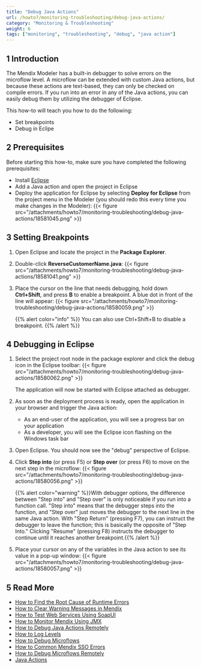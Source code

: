 ```yaml
---
title: "Debug Java Actions"
url: /howto7/monitoring-troubleshooting/debug-java-actions/
category: "Monitoring & Troubleshooting"
weight: 6
tags: ["monitoring", "troubleshooting", "debug", "java action"]
---
```


## 1 Introduction

The Mendix Modeler has a built-in debugger to solve errors on the microflow level. A microflow can be extended with custom Java actions, but because these actions are text-based, they can only be checked on compile errors. If you run into an error in any of the Java actions, you can easily debug them by utilizing the debugger of Eclipse.

This how-to will teach you how to do the following:

* Set breakpoints
* Debug in Eclipe

## 2 Prerequisites

Before starting this how-to, make sure you have completed the following prerequisites:

* Install [Eclipse](https://eclipse.org/)
* Add a Java action and open the project in Eclipse
* Deploy the application for Eclipse by selecting **Deploy for Eclipse** from the project menu in the Modeler (you should redo this every time you make changes in the Modeler):
    {{< figure src="/attachments/howto7/monitoring-troubleshooting/debug-java-actions/18581045.png" >}}

## 3 Setting Breakpoints

1. Open Eclipse and locate the project in the **Package Explorer**.
2. Double-click **ReverseCustomerName.java**:
    {{< figure src="/attachments/howto7/monitoring-troubleshooting/debug-java-actions/18581041.png" >}}
3. Place the cursor on the line that needs debugging, hold down **Ctrl+Shift**, and press **B** to enable a breakpoint. A blue dot in front of the line will appear: 
    {{< figure src="/attachments/howto7/monitoring-troubleshooting/debug-java-actions/18580059.png" >}}

    {{% alert color="info" %}}
    You can also use Ctrl+Shift+B to disable a breakpoint.
    {{% /alert %}}

## 4 Debugging in Eclipse

1. Select the project root node in the package explorer and click the debug icon in the Eclipse toolbar:
    {{< figure src="/attachments/howto7/monitoring-troubleshooting/debug-java-actions/18580062.png" >}}

    The application will now be started with Eclipse attached as debugger.

2. As soon as the deployment process is ready, open the application in your browser and trigger the Java action:
    * As an end-user of the application, you will see a progress bar on your application
    * As a developer, you will see the Eclipse icon flashing on the Windows task bar
3. Open Eclipse. You should now see the "debug" perspective of Eclipse.
4. Click **Step into** (or press F5) or **Step over** (or press F6) to move on the next step in the microflow:
    {{< figure src="/attachments/howto7/monitoring-troubleshooting/debug-java-actions/18580056.png" >}}

    {{% alert color="warning" %}}With debugger options, the difference between "Step into" and "Step over" is only noticeable if you run into a function call. "Step into" means that the debugger steps into the function, and "Step over" just moves the debugger to the next line in the same Java action. With "Step Return" (pressing F7), you can instruct the debugger to leave the function; this is basically the opposite of "Step Into." Clicking "Resume" (pressing F8) instructs the debugger to continue until it reaches another breakpoint.{{% /alert %}}

5. Place your cursor on any of the variables in the Java action to see its value in a pop-up window:
    {{< figure src="/attachments/howto7/monitoring-troubleshooting/debug-java-actions/18580057.png" >}}

## 5 Read More

* [How to Find the Root Cause of Runtime Errors](/howto7/monitoring-troubleshooting/finding-the-root-cause-of-runtime-errors/)
* [How to Clear Warning Messages in Mendix](/howto7/monitoring-troubleshooting/clear-warning-messages/)
* [How to Test Web Services Using SoapUI](/howto7/testing/testing-web-services-using-soapui/)
* [How to Monitor Mendix Using JMX](/howto7/monitoring-troubleshooting/monitoring-mendix-using-jmx/)
* [How to Debug Java Actions Remotely](/howto7/monitoring-troubleshooting/debug-java-actions-remotely/)
* [How to Log Levels](/howto7/monitoring-troubleshooting/log-levels/)
* [How to Debug Microflows](/howto7/monitoring-troubleshooting/debug-microflows/)
* [How to Common Mendix SSO Errors](/howto7/monitoring-troubleshooting/handle-common-mendix-sso-errors/)
* [How to Debug Microflows Remotely](/howto7/monitoring-troubleshooting/debug-microflows-remotely/)
* [Java Actions](/refguide7/java-actions/)
